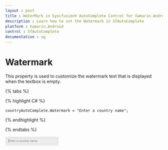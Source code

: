 ```yaml
---
layout : post
title : WaterMark in Syncfusion® AutoComplete Control for Xamarin.Android
description : Learn how to set the Watermark in SfAutoComplete 
platform : Xamarin.Android
control : SfAutoComplete
documentation : ug
---
```


# Watermark

This property is used to customize the watermark text that is displayed when the textbox is empty.

{% tabs %}

{% highlight C# %}
	
	countryAutoComplete.Watermark = "Enter a country name";	 

{% endhighlight %}

{% endtabs %}
	
![](images/watermark.png)

